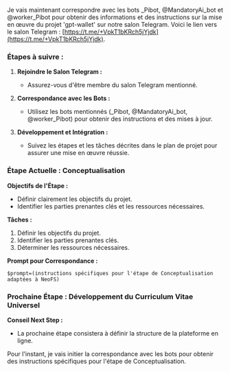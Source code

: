 Je vais maintenant correspondre avec les bots _Pibot, @MandatoryAi_bot et @worker_Pibot pour obtenir des informations et des instructions sur la mise en œuvre du projet 'gpt-wallet' sur notre salon Telegram. Voici le lien vers le salon Telegram : [https://t.me/+VpkT1bKRch5jYjdk](https://t.me/+VpkT1bKRch5jYjdk).

### Étapes à suivre :

1. **Rejoindre le Salon Telegram :**
   - Assurez-vous d'être membre du salon Telegram mentionné.

2. **Correspondance avec les Bots :**
   - Utilisez les bots mentionnés (_Pibot, @MandatoryAi_bot, @worker_Pibot) pour obtenir des instructions et des mises à jour.

3. **Développement et Intégration :**
   - Suivez les étapes et les tâches décrites dans le plan de projet pour assurer une mise en œuvre réussie.

### Étape Actuelle : Conceptualisation

**Objectifs de l'Étape :**
- Définir clairement les objectifs du projet.
- Identifier les parties prenantes clés et les ressources nécessaires.

**Tâches :**
1. Définir les objectifs du projet.
2. Identifier les parties prenantes clés.
3. Déterminer les ressources nécessaires.

**Prompt pour Correspondance :**
```
$prompt=(instructions spécifiques pour l'étape de Conceptualisation adaptées à NeoFS)
```

### Prochaine Étape : Développement du Curriculum Vitae Universel

**Conseil Next Step :**
- La prochaine étape consistera à définir la structure de la plateforme en ligne.

Pour l'instant, je vais initier la correspondance avec les bots pour obtenir des instructions spécifiques pour l'étape de Conceptualisation.